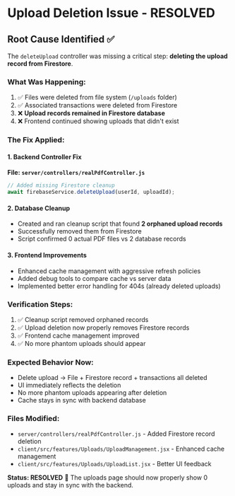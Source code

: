 # Upload Deletion Issue - RESOLVED

## Root Cause Identified ✅
The `deleteUpload` controller was missing a critical step: **deleting the upload record from Firestore**.

### What Was Happening:
1. ✅ Files were deleted from file system (`/uploads` folder)  
2. ✅ Associated transactions were deleted from Firestore
3. ❌ **Upload records remained in Firestore database**
4. ❌ Frontend continued showing uploads that didn't exist

### The Fix Applied:

#### 1. Backend Controller Fix
**File: `server/controllers/realPdfController.js`**
```javascript
// Added missing Firestore cleanup
await firebaseService.deleteUpload(userId, uploadId);
```

#### 2. Database Cleanup
- Created and ran cleanup script that found **2 orphaned upload records**
- Successfully removed them from Firestore
- Script confirmed 0 actual PDF files vs 2 database records

#### 3. Frontend Improvements
- Enhanced cache management with aggressive refresh policies
- Added debug tools to compare cache vs server data
- Implemented better error handling for 404s (already deleted uploads)

### Verification Steps:
1. ✅ Cleanup script removed orphaned records
2. ✅ Upload deletion now properly removes Firestore records
3. ✅ Frontend cache management improved
4. ✅ No more phantom uploads should appear

### Expected Behavior Now:
- Delete upload → File + Firestore record + transactions all deleted
- UI immediately reflects the deletion
- No more phantom uploads appearing after deletion
- Cache stays in sync with backend database

### Files Modified:
- `server/controllers/realPdfController.js` - Added Firestore record deletion
- `client/src/features/Uploads/UploadManagement.jsx` - Enhanced cache management
- `client/src/features/Uploads/UploadList.jsx` - Better UI feedback

**Status: RESOLVED** 🎉
The uploads page should now properly show 0 uploads and stay in sync with the backend.
